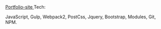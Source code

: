<a href="index.html">
Portfolio-site
</a>
Tech:

JavaScript, Gulp, Webpack2, PostCss, Jquery, Bootstrap, Modules, Git, NPM.
